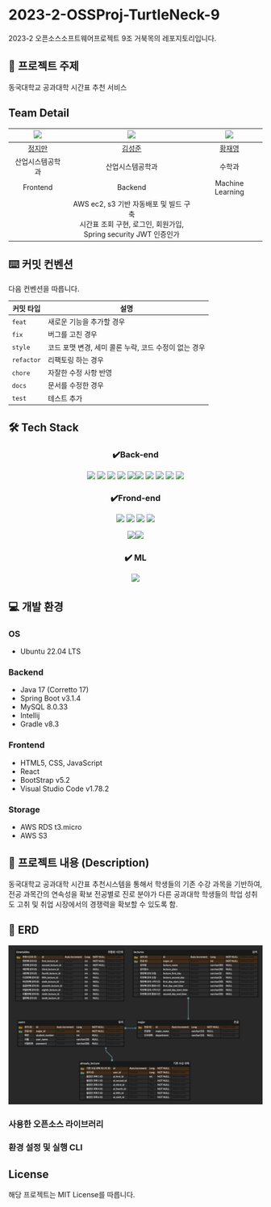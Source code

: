 # 2023-2-OSSProj-TurtleNeck-9

2023-2 오픈소스소프트웨어프로젝트 
9조 거북목의 레포지토리입니다.

## 📌 프로젝트 주제

동국대학교 공과대학 시간표 추천 서비스

## Team Detail

<!--

| 이름   | 전공           | E-mail |
| ------ | -------------- | ------------------- |
| 정지만 | 산업시스템공학과 | wlaks2317@gmail.com |
| 김성준 | 산업시스템공학과 | jobcho6320@naver.com |
| 황재영 | 수학과        | jaey0913@dongguk.edu | -->

<div>

|<img src="https://avatars.githubusercontent.com/u/67041750?v=4" width="80">|         <img src="https://avatars.githubusercontent.com/u/89504367?v=4" width="80">         | <img src="https://avatars.githubusercontent.com/hwangjy0913" width="80"> |
|:---:|:-------------------------------------------------------------------------------------------:|:------------------------------------------------------------------------:|
|[정지만](https://github.com/jjm2317)|                            [김성준](https://github.com/SeongJoon-K)                            |                  [황재영](https://github.com/hwangjy0913)                   |
|산업시스템공학과|                                          산업시스템공학과                                           |                                   수학과                                    |
|Frontend|                                           Backend                                           |                             Machine Learning                             |
| |   AWS ec2, s3 기반 자동배포 및 빌드 구축  <br/>시간표 조회 구현, 로그인, 회원가입, <br/>Spring security JWT 인증인가   |                     |

</div>

## ⌨️ 커밋 컨벤션 

다음 컨벤션을 따릅니다.

| 커밋 타입 | 설명                               |
|-----------|----------------------------------|
| `feat`    | 새로운 기능을 추가할 경우                   |
| `fix`     | 버그를 고친 경우                        |
| `style`   | 코드 포맷 변경, 세미 콜론 누락, 코드 수정이 없는 경우 |
| `refactor`| 리팩토링 하는 경우                       |
| `chore`   | 자잘한 수정 사항 반영                     |
| `docs`    | 문서를 수정한 경우                       |
| `test`    | 테스트 추가                           |
## 🛠️ Tech Stack

<div align=center>

### ✔️Back-end
  
  <img src="https://img.shields.io/badge/amazon codedeploy-4479A1?style=for-the-badge&logo=amazon d&logoColor=white">
  <img src="https://img.shields.io/badge/amazon ec2-FF9900?style=for-the-badge&logo=amazon ec2&logoColor=white">
<img src="https://img.shields.io/badge/amazon rds-Fz1100?style=for-the-badge&logo=amazon rds&logoColor=white">
<img src="https://img.shields.io/badge/amazon s3-569A31?style=for-the-badge&logo=amazon s3&logoColor=white">
<img src="https://img.shields.io/badge/intellijidea-000000?style=for-the-badge&logo=IntelliJ&logoColor=white"><img src="https://img.shields.io/badge/github-181717?style=for-the-badge&logo=github&logoColor=white">
  <img src="https://img.shields.io/badge/fontawesome-528DD7?style=for-the-badge&logo=fontawesome&logoColor=white">


<img src="https://img.shields.io/badge/springboot-6DB33F?style=for-the-badge&logo=springboot&logoColor=white">
  <img src="https://img.shields.io/badge/mysql-4479A1?style=for-the-badge&logo=mysql&logoColor=white">
<img src="https://img.shields.io/badge/ubuntu-E95420?style=for-the-badge&logo=ubuntu&logoColor=white">

### ✔️Frond-end

  <img src="https://img.shields.io/badge/html5-E34F26?style=for-the-badge&logo=html5&logoColor=white">
  <img src="https://img.shields.io/badge/css3-1572B6?style=for-the-badge&logo=css3&logoColor=white">
  <img src="https://img.shields.io/badge/javascript-F7DF1E?style=for-the-badge&logo=javascript&logoColor=black">
  <img src="https://img.shields.io/badge/React-61DAFB?style=for-the-badge&logo=React&logoColor=black">

  <img src="https://img.shields.io/badge/Redux-764ABC?style=for-the-badge&logo=Redux&logoColor=purple"><img src="https://img.shields.io/badge/Next.js-000000?style=for-the-badge&logo=Next.js&logoColor=white">


### ✔️ ML
  <img src="https://img.shields.io/badge/tensorflow-black?logo=tensorflow">


</div>

## 💻 개발 환경

### OS

- Ubuntu 22.04 LTS

### Backend
- Java 17 (Corretto 17)
- Spring Boot v3.1.4
- MySQL 8.0.33
- Intellij
- Gradle v8.3

### Frontend
- HTML5, CSS, JavaScript
- React 
- BootStrap v5.2
- Visual Studio Code v1.78.2

### Storage
- AWS RDS t3.micro
- AWS S3


## 📌 프로젝트 내용 (Description)

동국대학교 공과대학 시간표 추천시스템을 통해서 학생들의 기존 수강 과목을 기반하여, 전공 과목간의 연속성을 확보
전공별로 진로 분야가 다른 공과대학 학생들의 학업 성취도 고취 및 취업 시장에서의 경쟁력을 확보할 수 있도록 함.

## 🛒 ERD

![](docs/images/ERD.png)

###  사용한 오픈소스 라이브러리 


### 환경 설정 및 실행 CLI


## License

해당 프로젝트는 MIT License를 따릅니다.
